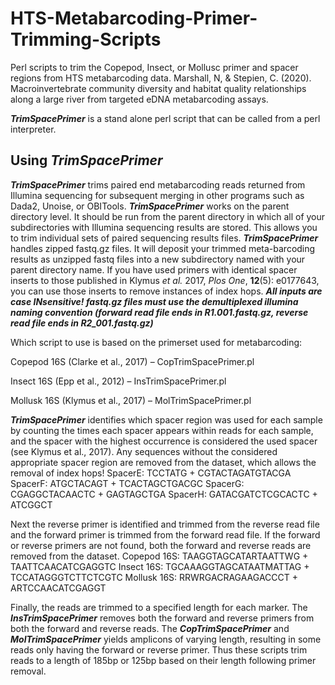 # HTS-Metabarcoding-Primer-Trimming-Scripts
Perl scripts to trim the Copepod, Insect, or Mollusc primer and spacer regions from HTS metabarcoding data.  Marshall, N, &amp; Stepien, C. (2020). Macroinvertebrate community diversity and habitat quality relationships along a large river from targeted eDNA metabarcoding assays.

***TrimSpacePrimer*** is a stand alone perl script that can be called from a perl interpreter. 

## Using *TrimSpacePrimer* ##

***TrimSpacePrimer*** trims paired end metabarcoding reads returned from Illumina sequencing for subsequent merging in other programs such as Dada2, Unoise, or OBITools. ***TrimSpacePrimer*** works on the parent directory level. It should be run from the parent directory in which all of your subdirectories with Illumina sequencing results are stored. This allows you to trim individual sets of paired sequencing results files. ***TrimSpacePrimer*** handles zipped fastq.gz files. It will deposit your trimmed meta-barcoding results as unzipped fastq files into a new subdirectory named with your parent directory name. If you have used primers with identical spacer inserts to those published in Klymus *et al.* 2017, *Plos One*, **12**(5): e0177643, you can use those inserts to remove instances of index hops. ***All inputs are case INsensitive! fastq.gz files must use the demultiplexed illumina naming convention (forward read file ends in R1.001.fastq.gz, reverse read file ends in R2_001.fastq.gz)***


Which script to use is based on the primerset used for metabarcoding:

Copepod 16S (Clarke et al., 2017) – CopTrimSpacePrimer.pl

Insect 16S (Epp et al., 2012) – InsTrimSpacePrimer.pl

Mollusk 16S (Klymus et al., 2017) – MolTrimSpacePrimer.pl

***TrimSpacePrimer*** identifies which spacer region was used for each sample by counting the times each spacer appears within reads for each sample, and the spacer with the highest occurrence is considered the used spacer (see Klymus et al., 2017). Any sequences without the considered appropriate spacer region are removed from the dataset, which allows the removal of index hops! 
SpacerE: TCCTATG + CGTACTAGATGTACGA
SpacerF: ATGCTACAGT + TCACTAGCTGACGC
SpacerG: CGAGGCTACAACTC + GAGTAGCTGA
SpacerH: GATACGATCTCGCACTC + ATCGGCT

Next the reverse primer is identified and trimmed from the reverse read file and the forward primer is trimmed from the forward read file.  If the forward or reverse primers are not found, both the forward and reverse reads are removed from the dataset.
Copepod 16S: TAAGGTAGCATARTAATTWG + TAATTCAACATCGAGGTC
Insect 16S: TGCAAAGGTAGCATAATMATTAG + TCCATAGGGTCTTCTCGTC
Mollusk 16S: RRWRGACRAGAAGACCCT + ARTCCAACATCGAGGT

Finally, the reads are trimmed to a specified length for each marker.  The ***InsTrimSpacePrimer*** removes both the forward and reverse primers from both the forward and reverse reads.  The ***CopTrimSpacePrimer*** and ***MolTrimSpacePrimer*** yields amplicons of varying length, resulting in some reads only having the forward or reverse primer.  Thus these scripts trim reads to a length of 185bp or 125bp based on their length following primer removal.
